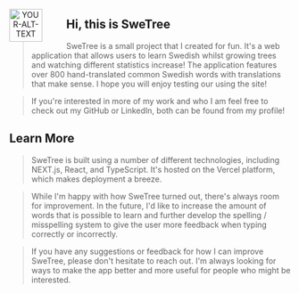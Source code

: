 <p align="center">
<img alt="YOUR-ALT-TEXT" src="/static/images/medium.png" width="59px" align="left" style="padding-right: 40px">

## Hi, this is SweTree

> SweTree is a small project that I created for fun. It's a web application that allows users to learn Swedish whilst growing trees and watching different statistics increase! The application features over 800 hand-translated common Swedish words with translations that make sense. I hope you will enjoy testing our using the site!

> If you're interested in more of my work and who I am feel free to check out my GitHub or LinkedIn, both can be found from my profile!

## Learn More

> SweTree is built using a number of different technologies, including NEXT.js, React, and TypeScript. It's hosted on the Vercel platform, which makes deployment a breeze.

> While I'm happy with how SweTree turned out, there's always room for improvement. In the future, I'd like to increase the amount of words that is possible to learn and further develop the spelling / misspelling system to give the user more feedback when typing correctly or incorrectly.

> If you have any suggestions or feedback for how I can improve SweTree, please don't hesitate to reach out. I'm always looking for ways to make the app better and more useful for people who might be interested.

</p>
